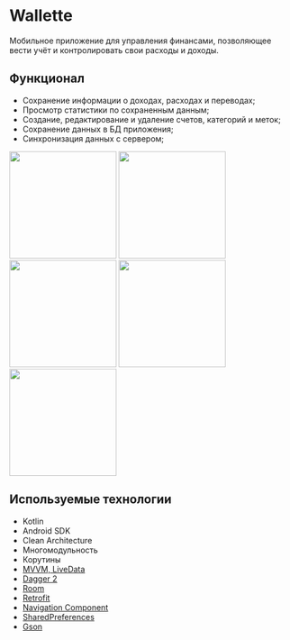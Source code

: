 # Wallette
  Мобильное приложение для управления финансами, позволяющее вести учёт и контролировать свои расходы и доходы.
  
## Функционал

* Сохранение информации о доходах, расходах и переводах;
* Просмотр статистики по сохраненным данным;
* Создание, редактирование и удаление счетов, категорий и меток;
* Сохранение данных в БД приложения;
* Синхронизация данных с сервером;

<image src='https://github.com/arshapshap/wallette/assets/48681339/d323ae8d-00fb-4cab-b568-82ea561b520f' width=190 />
<image src='https://github.com/arshapshap/wallette/assets/48681339/32328581-84bd-4087-b61c-e96f053409ac' width=190 />
<image src='https://github.com/arshapshap/wallette/assets/48681339/41792cc6-6249-4b4c-a59c-5718e278ecd4' width=190 />
<image src='https://github.com/arshapshap/wallette/assets/48681339/f81270f3-b2cd-4587-ae95-3bcda760f526' width=190 />
<image src='https://github.com/arshapshap/wallette/assets/48681339/451b4b24-9856-4915-9797-585f0146b7a1' width=190 />

## Используемые технологии

* Kotlin
* Android SDK
* Clean Architecture
* Многомодульность
* Корутины
* [MVVM, LiveData](https://github.com/arshapshap/wallette/blob/master/feature-statistics-impl/src/main/java/com/example/feature_statistics_impl/presentation/screen/transactionsList/TransactionsFragment.kt)
* [Dagger 2](https://github.com/arshapshap/wallette/blob/master/app/src/main/java/com/example/wallette/di/app/AppComponent.kt)
* [Room](https://github.com/arshapshap/wallette/blob/master/core-db/src/main/java/com/example/core_db/AppDatabase.kt)
* [Retrofit](https://github.com/arshapshap/wallette/blob/master/core-network/src/main/java/com/example/core_network/di/NetworkModule.kt)
* [Navigation Component](https://github.com/arshapshap/wallette/blob/master/app/src/main/java/com/example/wallette/navigation/Navigator.kt)
* [SharedPreferences](https://github.com/arshapshap/wallette/blob/master/core-network/src/main/java/com/example/core_network/data/managers/TokenManagerImpl.kt)
* [Gson](https://github.com/arshapshap/wallette/blob/master/data/src/main/java/com/example/data/mappers/SyncRequestMapper.kt)
